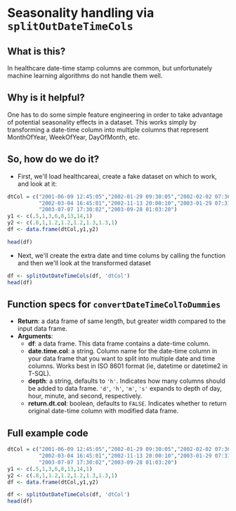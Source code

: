 # Seasonality handling via ``splitOutDateTimeCols``

## What is this?

In healthcare date-time stamp columns are common, but unfortunately machine learning algorithms do not handle them well.

## Why is it helpful?

One has to do some simple feature engineering in order to take advantage of potential seasonality effects in a dataset. This works simply by transforming a date-time column into multiple columns that represent MonthOfYear, WeekOfYear, DayOfMonth, etc.

## So, how do we do it?

* First, we'll load healthcareai, create a fake dataset on which to work, and look at it:
```r
dtCol = c("2001-06-09 12:45:05","2002-01-29 09:30:05","2002-02-02 07:36:50",
          "2002-03-04 16:45:01","2002-11-13 20:00:10","2003-01-29 07:31:43",
          "2003-07-07 17:30:02","2003-09-28 01:03:20")
y1 <- c(.5,1,3,6,8,13,14,1)
y2 <- c(.8,1,1.2,1.2,1.2,1.3,1.3,1)
df <- data.frame(dtCol,y1,y2)

head(df)
```
* Next, we'll create the extra date and time colums by calling the function and then we'll look at the transformed dataset
```r
df <- splitOutDateTimeCols(df, 'dtCol')
head(df)
```

## Function specs for `convertDateTimeColToDummies`

- __Return__: a data frame of same length, but greater width compared to the input data frame.
- __Arguments__:
    - __df__: a data frame. This data frame contains a date-time column.
    - __date.time.col__: a string. Column name for the date-time column in your data frame that you want to split into multiple date and time columns. Works best in ISO 8601 format (ie, datetime or datetime2 in T-SQL).
    - __depth__: a string, defaults to `'h'`. Indicates how many columns should be added to data frame. `'d'`, `'h'`, `'m'`, `'s'` expands to depth of day, hour, minute, and second, respectively. 
    - __return.dt.col__: boolean, defaults to `FALSE`. Indicates whether to return original date-time column with modified data frame.

## Full example code

```r
dtCol = c("2001-06-09 12:45:05","2002-01-29 09:30:05","2002-02-02 07:36:50",
          "2002-03-04 16:45:01","2002-11-13 20:00:10","2003-01-29 07:31:43",
          "2003-07-07 17:30:02","2003-09-28 01:03:20")
y1 <- c(.5,1,3,6,8,13,14,1)
y2 <- c(.8,1,1.2,1.2,1.2,1.3,1.3,1)
df <- data.frame(dtCol,y1,y2)

df <- splitOutDateTimeCols(df, 'dtCol')
head(df)
```